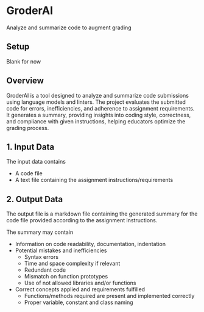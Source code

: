 # GroderAI
Analyze and summarize code to augment grading

## Setup

Blank for now

## Overview

GroderAI is a tool designed to analyze and summarize code submissions using language models and linters. The project evaluates the submitted code for errors, inefficiencies, and adherence to assignment requirements. It generates a summary, providing insights into coding style, correctness, and compliance with given instructions, helping educators optimize the grading process.

## 1. Input Data
The input data contains
- A code file
- A text file containing the assignment instructions/requirements

 ## 2. Output Data

 The output file is a markdown file containing the generated summary for the code file provided according to the assignment instructions.

 The summary may contain
 - Information on code readability, documentation, indentation
 - Potential mistakes and inefficiencies
   - Syntax errors
   - Time and space complexity if relevant
   - Redundant code
   - Mismatch on function prototypes
   - Use of not allowed libraries and/or functions
 - Correct concepts applied and requirements fulfilled
   - Functions/methods required are present and implemented correctly
   - Proper variable, constant and class naming
